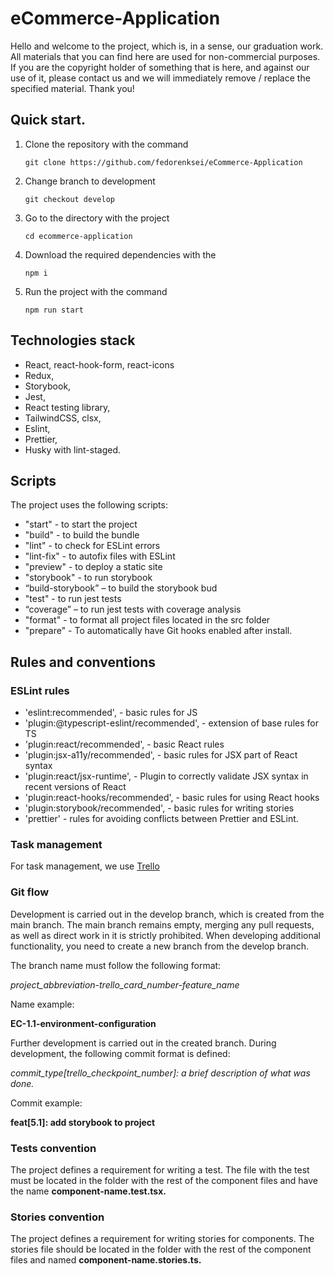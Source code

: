 # eCommerce-Application

Hello and welcome to the project, which is, in a sense, our graduation work.
All materials that you can find here are used for non-commercial purposes. If you are the copyright holder of something that is here, and against our use of it, please contact us and we will immediately remove / replace the specified material. Thank you!

## Quick start.

1. Clone the repository with the command

   `git clone https://github.com/fedorenksei/eCommerce-Application`

2. Change branch to development

   `git checkout develop`

3. Go to the directory with the project

   `cd ecommerce-application`

4. Download the required dependencies with the

   `npm i`

5. Run the project with the command

   `npm run start`

## Technologies stack

- React, react-hook-form, react-icons
- Redux,
- Storybook,
- Jest,
- React testing library,
- TailwindCSS, clsx,
- Eslint,
- Prettier,
- Husky with lint-staged.

## Scripts

The project uses the following scripts:

- "start" - to start the project
- "build" - to build the bundle
- "lint" - to check for ESLint errors
- "lint-fix" - to autofix files with ESLint
- "preview" - to deploy a static site
- "storybook" - to run storybook
- “build-storybook” – to build the storybook bud
- "test" - to run jest tests
- “coverage” – to run jest tests with coverage analysis
- "format" - to format all project files located in the src folder
- "prepare" - To automatically have Git hooks enabled after install.

## Rules and conventions

### ESLint rules

- 'eslint:recommended', - basic rules for JS
- 'plugin:@typescript-eslint/recommended', - extension of base rules for TS
- 'plugin:react/recommended', - basic React rules
- 'plugin:jsx-a11y/recommended', - basic rules for JSX part of React syntax
- 'plugin:react/jsx-runtime', - Plugin to correctly validate JSX syntax in recent versions of React
- 'plugin:react-hooks/recommended', - basic rules for using React hooks
- 'plugin:storybook/recommended', - basic rules for writing stories
- 'prettier' - rules for avoiding conflicts between Prettier and ESLint.

### Task management

For task management, we use [Trello](https://trello.com/b/HoYECeHA/ecommerce)

### Git flow

Development is carried out in the develop branch, which is created from the main branch. The main branch remains empty, merging any pull requests, as well as direct work in it is strictly prohibited.
When developing additional functionality, you need to create a new branch from the develop branch.

The branch name must follow the following format:

_project_abbreviation-trello_card_number-feature_name_

Name example:

**EC-1.1-environment-configuration**

Further development is carried out in the created branch. During development, the following commit format is defined:

_commit_type[trello_checkpoint_number]: a brief description of what was done._

Commit example:

**feat[5.1]: add storybook to project**

### Tests convention

The project defines a requirement for writing a test. The file with the test must be located in the folder with the rest of the component files and have the name **component-name.test.tsx.**

### Stories convention

The project defines a requirement for writing stories for components. The stories file should be located in the folder with the rest of the component files and named **component-name.stories.ts.**
